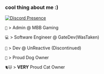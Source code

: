 ### cool thing about me :)

[![Discord Presence](https://lanyard-profile-readme.vercel.app/api/701561771529470074?idleMessage=sus&borderRadius=20px)](https://discord.com/users/701561771529470074)

`👾` > Admin @ MBB Gaming

`💻` > Software Engineer @ GateDev(WasTaken)

`🤖` > Dev @ UnReactive (Discontinued)

`🐶` > Proud Dog Owner

`🐈🐱` > **VERY** Proud Cat Owner
